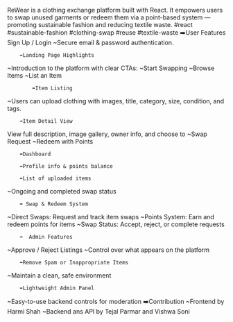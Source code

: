 ReWear is a clothing exchange platform built with React. It empowers users to swap unused garments or redeem them via a point-based system — promoting sustainable fashion and reducing textile waste.
#react #sustainable-fashion #clothing-swap #reuse #textile-waste
		➡️User Features
Sign Up / Login
~Secure email & password authentication.

		➡️Landing Page Highlights
~Introduction to the platform with clear CTAs:
~Start Swapping
~Browse Items
~List an Item

 	        ➡️Item Listing
~Users can upload clothing with images, title, category, size, condition, and tags.

		➡️Item Detail View
View full description, image gallery, owner info, and choose to
~Swap Request
~Redeem with Points

		➡️Dashboard

		➡️Profile info & points balance

		➡️List of uploaded items

~Ongoing and completed swap status

		➡️ Swap & Redeem System
~Direct Swaps: Request and track item swaps
~Points System: Earn and redeem points for items
~Swap Status: Accept, reject, or complete requests

		➡️  Admin Features
~Approve / Reject Listings
~Control over what appears on the platform

		➡️Remove Spam or Inappropriate Items
~Maintain a clean, safe environment

		➡️Lightweight Admin Panel
~Easy-to-use backend controls for moderation
➡️Contribution
~Frontend by Harmi Shah
~Backend ans API by Tejal Parmar and Vishwa Soni
